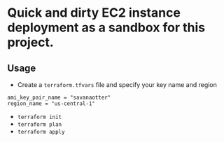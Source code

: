 # Quick and dirty EC2 instance deployment as a sandbox for this project.

## Usage
- Create a `terraform.tfvars` file and specify your key name and region
```
ami_key_pair_name = "savanaotter"
region_name = "us-central-1"
```
- `terraform init`
- `terraform plan`
- `terraform apply`
